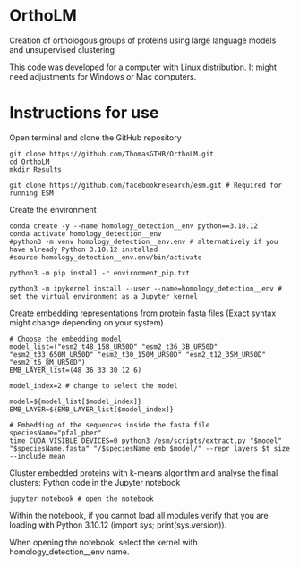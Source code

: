 # OrthoLM

Creation of orthologous groups of proteins using large language models and unsupervised clustering

This code was developed for a computer with Linux distribution. It might need adjustments for Windows or Mac computers.

# Instructions for use

Open terminal and clone the GitHub repository

```
git clone https://github.com/ThomasGTHB/OrthoLM.git
cd OrthoLM
mkdir Results

git clone https://github.com/facebookresearch/esm.git # Required for running ESM
```

Create the environment

```
conda create -y --name homology_detection__env python==3.10.12
conda activate homology_detection__env
#python3 -m venv homology_detection__env.env # alternatively if you have already Python 3.10.12 installed
#source homology_detection__env.env/bin/activate

python3 -m pip install -r environment_pip.txt

python3 -m ipykernel install --user --name=homology_detection__env # set the virtual environment as a Jupyter kernel
```

Create embedding representations from protein fasta files
(Exact syntax might change depending on your system)

```
# Choose the embedding model
model_list=("esm2_t48_15B_UR50D" "esm2_t36_3B_UR50D" "esm2_t33_650M_UR50D" "esm2_t30_150M_UR50D" "esm2_t12_35M_UR50D" "esm2_t6_8M_UR50D")
EMB_LAYER_list=(48 36 33 30 12 6)

model_index=2 # change to select the model

model=${model_list[$model_index]}
EMB_LAYER=${EMB_LAYER_list[$model_index]}

# Embedding of the sequences inside the fasta file
speciesName="pfal_pber"
time CUDA_VISIBLE_DEVICES=0 python3 /esm/scripts/extract.py "$model" "$speciesName.fasta" "/$speciesName_emb_$model/" --repr_layers $t_size --include mean
```

Cluster embedded proteins with k-means algorithm and analyse the final clusters: Python code in the Jupyter notebook
```
jupyter notebook # open the notebook
```
Within the notebook, if you cannot load all modules verify that you are loading with Python 3.10.12 (import sys; print(sys.version)).

When opening the notebook, select the kernel with homology_detection__env name.
